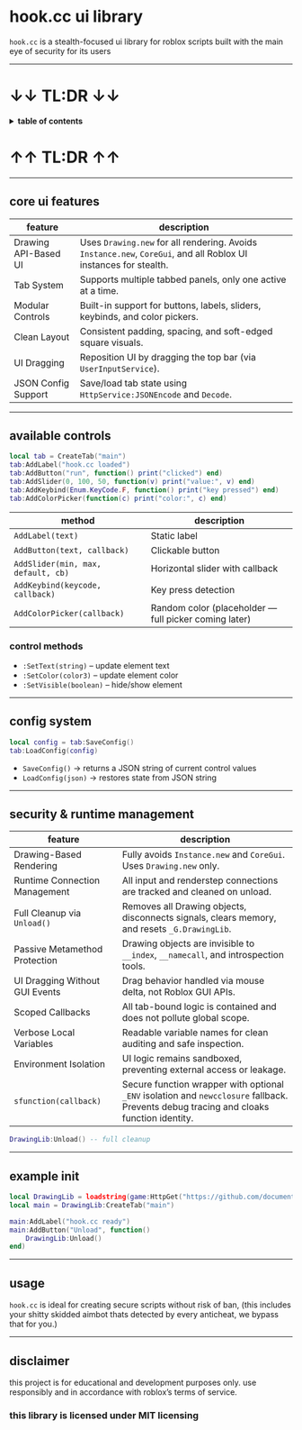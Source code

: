 # hook.cc ui library

`hook.cc` is a stealth-focused ui library for roblox scripts built with the main eye of security for its users

---

# ↓↓ TL:DR ↓↓

<details>
  <summary><strong> table of contents</strong></summary>

- [core ui features](#core-ui-features)  
- [available controls](#available-controls)  
- [control methods](#control-methods)  
- [config system](#config-system)  
- [security & runtime management](#security--runtime-management)  
- [example init](#example-init)  
- [usage](#usage)  
- [disclaimer](#disclaimer)

</details>

# ↑↑ TL:DR ↑↑

---

## core ui features

| feature                | description                                                                 |
|------------------------|-----------------------------------------------------------------------------|
| Drawing API-Based UI   | Uses `Drawing.new` for all rendering. Avoids `Instance.new`, `CoreGui`, and all Roblox UI instances for stealth. |
| Tab System             | Supports multiple tabbed panels, only one active at a time.                |
| Modular Controls       | Built-in support for buttons, labels, sliders, keybinds, and color pickers.|
| Clean Layout           | Consistent padding, spacing, and soft-edged square visuals.                |
| UI Dragging            | Reposition UI by dragging the top bar (via `UserInputService`).            |
| JSON Config Support    | Save/load tab state using `HttpService:JSONEncode` and `Decode`.           |

---

## available controls

```lua
local tab = CreateTab("main")
tab:AddLabel("hook.cc loaded")
tab:AddButton("run", function() print("clicked") end)
tab:AddSlider(0, 100, 50, function(v) print("value:", v) end)
tab:AddKeybind(Enum.KeyCode.F, function() print("key pressed") end)
tab:AddColorPicker(function(c) print("color:", c) end)
```

| method                              | description                                           |
|-------------------------------------|-------------------------------------------------------|
| `AddLabel(text)`                    | Static label                                          |
| `AddButton(text, callback)`         | Clickable button                                      |
| `AddSlider(min, max, default, cb)`  | Horizontal slider with callback                       |
| `AddKeybind(keycode, callback)`     | Key press detection                                   |
| `AddColorPicker(callback)`          | Random color (placeholder — full picker coming later) |

### control methods

- `:SetText(string)` – update element text  
- `:SetColor(color3)` – update element color  
- `:SetVisible(boolean)` – hide/show element  

---

## config system

```lua
local config = tab:SaveConfig()
tab:LoadConfig(config)
```

- `SaveConfig()` → returns a JSON string of current control values  
- `LoadConfig(json)` → restores state from JSON string  

---

## security & runtime management

| feature                          | description                                                                 |
|----------------------------------|-----------------------------------------------------------------------------|
| Drawing-Based Rendering          | Fully avoids `Instance.new` and `CoreGui`. Uses `Drawing.new` only.        |
| Runtime Connection Management    | All input and renderstep connections are tracked and cleaned on unload.    |
| Full Cleanup via `Unload()`      | Removes all Drawing objects, disconnects signals, clears memory, and resets `_G.DrawingLib`. |
| Passive Metamethod Protection    | Drawing objects are invisible to `__index`, `__namecall`, and introspection tools. |
| UI Dragging Without GUI Events   | Drag behavior handled via mouse delta, not Roblox GUI APIs.                |
| Scoped Callbacks                 | All tab-bound logic is contained and does not pollute global scope.        |
| Verbose Local Variables          | Readable variable names for clean auditing and safe inspection.            |
| Environment Isolation            | UI logic remains sandboxed, preventing external access or leakage.         |
| `sfunction(callback)` | Secure function wrapper with optional `_ENV` isolation and `newcclosure` fallback. Prevents debug tracing and cloaks function identity. |

```lua
DrawingLib:Unload() -- full cleanup
```
---

## example init

```lua
local DrawingLib = loadstring(game:HttpGet("https://github.com/documentable/hook.cc/library.lua"))()
local main = DrawingLib:CreateTab("main")

main:AddLabel("hook.cc ready")
main:AddButton("Unload", function()
    DrawingLib:Unload()
end)
```

---

## usage

`hook.cc` is ideal for creating secure scripts without risk of ban, (this includes your shitty skidded aimbot thats detected by every anticheat, we bypass that for you.)

---

## disclaimer

this project is for educational and development purposes only. use responsibly and in accordance with roblox’s terms of service.
### this library is licensed under MIT licensing 
